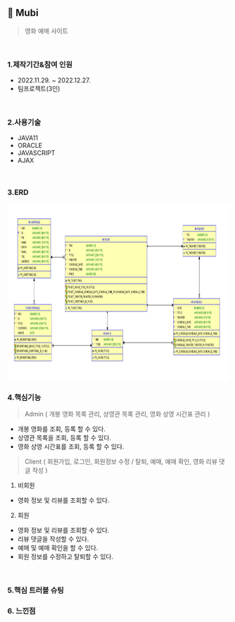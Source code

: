 ## :pushpin: Mubi
>영화 예매 사이트


</br>

### 1.제작기간&참여 인원
* 2022.11.29. ~ 2022.12.27.   
* 팀프로젝트(3인)

</br>

### 2.사용기술
* JAVA11   
* ORACLE   
* JAVASCRIPT   
* AJAX

</br>

### 3.ERD
<img src="./Mubi_ERD.png" width="800" height="400">

</br>

### 4.핵심기능
>Admin ( 개봉 영화 목록 관리, 상영관 목록 관리, 영화 상영 시간표 관리 )   
- 개봉 영화를 조회, 등록 할 수 있다.   
- 상영관 목록을 조회, 등록 할 수 있다.   
- 영화 상영 시간표를 조회, 등록 할 수 있다.      
>Client ( 회원가입, 로그인, 회원정보 수정 / 탈퇴, 예매, 예매 확인, 영화 리뷰 댓글 작성 )   
1. 비회원   
- 영화 정보 및 리뷰를 조회할 수 있다.   
2. 회원   
- 영화 정보 및 리뷰를 조회할 수 있다.   
- 리뷰 댓글을 작성할 수 있다.   
- 예매 및 예매 확인을 할 수 있다.   
- 회원 정보를 수정하고 탈퇴할 수 있다.   


</br>

### 5.핵심 트러블 슈팅 

### 6. 느낀점


